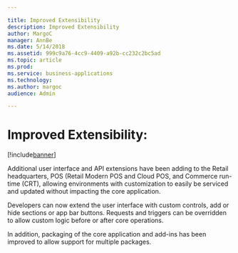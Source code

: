 ```yaml
---

title: Improved Extensibility 
description: Improved Extensibility 
author: MargoC
manager: AnnBe
ms.date: 5/14/2018
ms.assetid: 999c9a76-4cc9-4409-a92b-cc232c2bc5ad
ms.topic: article
ms.prod: 
ms.service: business-applications
ms.technology: 
ms.author: margoc
audience: Admin

---
```

#  Improved Extensibility: 


[!include[banner](../../../../includes/banner.md)]

Additional user interface and API extensions have been adding to the Retail
headquarters, POS (Retail Modern POS and Cloud POS, and Commerce run-time (CRT),
allowing environments with customization to easily be serviced and updated
without impacting the core application.

Developers can now extend the user interface with custom controls, add or hide
sections or app bar buttons. Requests and triggers can be overridden to allow
custom logic before or after core operations.

In addition, packaging of the core application and add-ins has been improved to
allow support for multiple packages.

